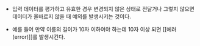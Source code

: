 - 입력 데이터를 평가하고 유효한 경우 변경되지 않은 상태로 전달거나 그렇지 않으면 데이터가 올바르지 않을 때 예외를 발생시키는 것이다.

- 예를 들어 만약 이름의 길이가 10자 이하여야 하는데 10자 이상 되면 [[에러(error)]]를 발생시킨다.

